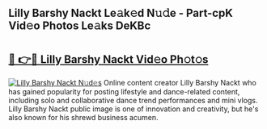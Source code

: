## Lilly Barshy Nackt Le𝚊k𝚎d N𝚞𝚍e - Part-cpK Vid𝚎o Photos Le𝚊ks DeKBc

# <h2><a href="http://fb0ect2.evod.top/?m=Lilly+Barshy+Nackt">🔗 👉🔴 Lilly Barshy Nackt Vid𝚎o Ph𝚘t𝚘s</a></h2>

[![Lilly Barshy Nackt N𝚞d𝚎s](https://i.imgur.com/8V9OHl7.gif)](http://fb0ect2.evod.top/?m=Lilly+Barshy+Nackt)
Online content creator Lilly Barshy Nackt who has gained popularity for posting lifestyle and dance-related content, including solo and collaborative dance trend performances and mini vlogs. Lilly Barshy Nackt public image is one of innovation and creativity, but he's also known for his shrewd business acumen. 
